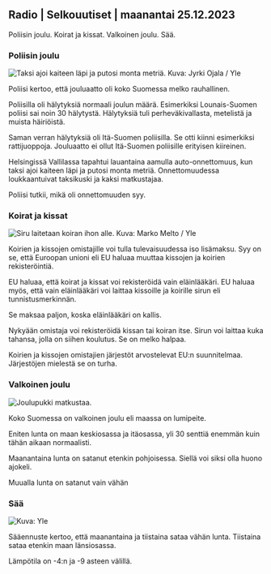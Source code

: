 Radio \| Selkouutiset \| maanantai 25.12.2023
---------------------------------------------

Poliisin joulu. Koirat ja kissat. Valkoinen joulu. Sää.

### Poliisin joulu

![Taksi ajoi kaiteen läpi ja putosi monta metriä. Kuva: Jyrki Ojala / Yle](https://images.cdn.yle.fi/image/upload/c_crop,h_1197,w_2128,x_0,y_218/ar_1.7777777777777777,c_fill,g_faces,h_675,w_1200/dpr_1.0/q_auto:eco/f_auto/fl_lossy/v1703500617/39-122027865895867b2d32)

Poliisi kertoo, että jouluaatto oli koko Suomessa melko rauhallinen.

Poliisilla oli hälytyksiä normaali joulun määrä. Esimerkiksi Lounais-Suomen poliisi sai noin 30 hälytystä. Hälytyksiä tuli perheväkivallasta, metelistä ja muista häiriöistä.

Saman verran hälytyksiä oli Itä-Suomen poliisilla. Se otti kiinni esimerkiksi rattijuoppoja. Jouluaatto ei ollut Itä-Suomen poliisille erityisen kiireinen.

Helsingissä Vallilassa tapahtui lauantaina aamulla auto-onnettomuus, kun taksi ajoi kaiteen läpi ja putosi monta metriä. Onnettomuudessa loukkaantuivat taksikuski ja kaksi matkustajaa.

Poliisi tutkii, mikä oli onnettomuuden syy.

### Koirat ja kissat

![Siru laitetaan koiran ihon alle. Kuva: Marko Melto / Yle](https://images.cdn.yle.fi/image/upload/c_crop,h_1688,w_3000,x_0,y_155/ar_1.7777777777777777,c_fill,g_faces,h_675,w_1200/dpr_1.0/q_auto:eco/f_auto/fl_lossy/v1616593943/39-787912605b43202eadc)

Koirien ja kissojen omistajille voi tulla tulevaisuudessa iso lisämaksu. Syy on se, että Euroopan unioni eli EU haluaa muuttaa kissojen ja koirien rekisteröintiä.

EU haluaa, että koirat ja kissat voi rekisteröidä vain eläinlääkäri. EU haluaa myös, että vain eläinlääkäri voi laittaa kissoille ja koirille sirun eli tunnistusmerkinnän.

Se maksaa paljon, koska eläinlääkäri on kallis.

Nykyään omistaja voi rekisteröidä kissan tai koiran itse. Sirun voi laittaa kuka tahansa, jolla on siihen koulutus. Se on melko halpaa.

Koirien ja kissojen omistajien järjestöt arvostelevat EU:n suunnitelmaa. Järjestöjen mielestä se on turha.

### Valkoinen joulu

![Joulupukki matkustaa.](https://images.cdn.yle.fi/image/upload/c_crop,h_1080,w_1919,x_0,y_0/ar_1.7777777777777777,c_fill,g_faces,h_675,w_1200/dpr_1.0/q_auto:eco/f_auto/fl_lossy/v1703256604/39-1219278658431d797327)

Koko Suomessa on valkoinen joulu eli maassa on lumipeite.

Eniten lunta on maan keskiosassa ja itäosassa, yli 30 senttiä enemmän kuin tähän aikaan normaalisti.

Maanantaina lunta on satanut etenkin pohjoisessa. Siellä voi siksi olla huono ajokeli.

Muualla lunta on satanut vain vähän

### Sää

![ Kuva: Yle](https://images.cdn.yle.fi/image/upload/c_crop,h_1080,w_1919,x_0,y_0/ar_1.7777777777777777,c_fill,g_faces,h_675,w_1200/dpr_1.0/q_auto:eco/f_auto/fl_lossy/v1703514074/39-122029465898f898a66f)

Sääennuste kertoo, että maanantaina ja tiistaina sataa vähän lunta. Tiistaina sataa etenkin maan länsiosassa.

Lämpötila on -4:n ja -9 asteen välillä.
